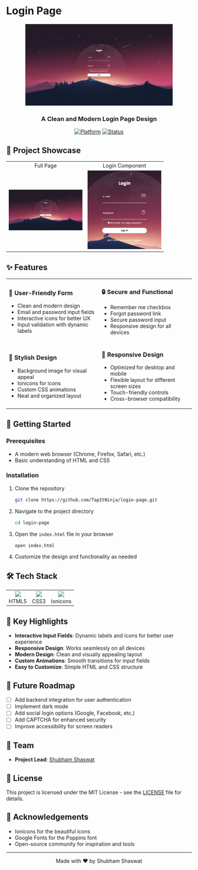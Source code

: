 # Login Page

<div align="center">
  <img src="https://github.com/TapItNinja/login-page/blob/main/components/full.png" alt="Full Page Screenshot" width="400"/>
  
  <h3>A Clean and Modern Login Page Design</h3>
  
  [![Platform](https://img.shields.io/badge/Platform-HTML5-CSS3-orange.svg)](https://developer.mozilla.org/en-US/docs/Web/HTML)
  [![Status](https://img.shields.io/badge/Status-Active-4CAF50.svg)](https://github.com/TapItNinja/login-page)
</div>

## 🎥 Project Showcase

<div align="center">
  <table>
    <tr>
      <td align="center">Full Page</td>
      <td align="center">Login Component</td>
    </tr>
    <tr>
      <td><img src="https://github.com/TapItNinja/login-page/blob/main/components/full.png" width="200"/></td>
      <td><img src="https://github.com/TapItNinja/login-page/blob/main/components/login.png" width="200"/></td>
    </tr>
  </table>
</div>

## ✨ Features

<div align="center">
<table>
  <tr>
    <td width="50%">
      <h3>📝 User-Friendly Form</h3>
      <ul>
        <li>Clean and modern design</li>
        <li>Email and password input fields</li>
        <li>Interactive icons for better UX</li>
        <li>Input validation with dynamic labels</li>
      </ul>
    </td>
    <td width="50%">
      <h3>🔒 Secure and Functional</h3>
      <ul>
        <li>Remember me checkbox</li>
        <li>Forgot password link</li>
        <li>Secure password input</li>
        <li>Responsive design for all devices</li>
      </ul>
    </td>
  </tr>
  <tr>
    <td width="50%">
      <h3>🎨 Stylish Design</h3>
      <ul>
        <li>Background image for visual appeal</li>
        <li>Ionicons for icons</li>
        <li>Custom CSS animations</li>
        <li>Neat and organized layout</li>
      </ul>
    </td>
    <td width="50%">
      <h3>📱 Responsive Design</h3>
      <ul>
        <li>Optimized for desktop and mobile</li>
        <li>Flexible layout for different screen sizes</li>
        <li>Touch-friendly controls</li>
        <li>Cross-browser compatibility</li>
      </ul>
    </td>
  </tr>
</table>
</div>

## 🚀 Getting Started

### Prerequisites

- A modern web browser (Chrome, Firefox, Safari, etc.)
- Basic understanding of HTML and CSS

### Installation

1. Clone the repository
   ```bash
   git clone https://github.com/TapItNinja/login-page.git
   ```

2. Navigate to the project directory
   ```bash
   cd login-page
   ```

3. Open the `index.html` file in your browser
   ```bash
   open index.html
   ```

4. Customize the design and functionality as needed

## 🛠️ Tech Stack

<div align="center">
  <table>
    <tr>
      <td align="center"><img src="https://upload.wikimedia.org/wikipedia/commons/6/61/HTML5_logo_and_wordmark.svg" width="40"/><br/>HTML5</td>
      <td align="center"><img src="https://upload.wikimedia.org/wikipedia/commons/d/d5/CSS3_logo_and_wordmark.svg" width="40"/><br/>CSS3</td>
      <td align="center"><img src="https://ionic.io/ionicons/usage-logo.png" width="40"/><br/>Ionicons</td>
    </tr>
  </table>
</div>

## 🌟 Key Highlights

- **Interactive Input Fields**: Dynamic labels and icons for better user experience
- **Responsive Design**: Works seamlessly on all devices
- **Modern Design**: Clean and visually appealing layout
- **Custom Animations**: Smooth transitions for input fields
- **Easy to Customize**: Simple HTML and CSS structure

## 🔮 Future Roadmap

- [ ] Add backend integration for user authentication
- [ ] Implement dark mode
- [ ] Add social login options (Google, Facebook, etc.)
- [ ] Add CAPTCHA for enhanced security
- [ ] Improve accessibility for screen readers

## 👥 Team

- **Project Lead**: [Shubham Shaswat](https://github.com/TapItNinja)

## 📄 License

This project is licensed under the MIT License - see the [LICENSE](LICENSE) file for details.

## 🙏 Acknowledgements

- Ionicons for the beautiful icons
- Google Fonts for the Poppins font
- Open-source community for inspiration and tools

---

<div align="center">
  <p>Made with ❤️ by Shubham Shaswat</p>
</div>
